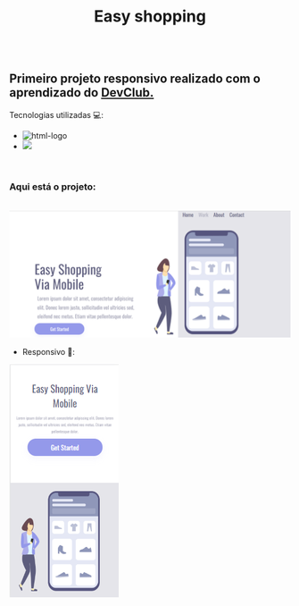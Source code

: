 <h1 align="center">Easy shopping</h1>
<br>
<br>
<h2> Primeiro projeto responsivo realizado com o aprendizado do <a href="https://rodolfomori.com.br/devclub/"> DevClub.</a></h2>

Tecnologias utilizadas 💻:
- <img src="https://img.shields.io/badge/HTML5-E34F26?style=for-the-badge&logo=html5&logoColor=white" alt ="html-logo"/>
- <img src="https://img.shields.io/badge/CSS3-1572B6?style=for-the-badge&logo=css3&logoColor=white"/>

<br>
<h3>Aqui está o projeto:</h3>
<br>
<img src= "https://github.com/LeoBruno01/easy-shopping/blob/master/Captura%20de%20Tela%20(13).png?raw=true" />
<br>

- Responsivo 📱:
  
  
<img src="https://github.com/LeoBruno01/easy-shopping/blob/master/Captura%20de%20Tela%20(14).png?raw=true" />
